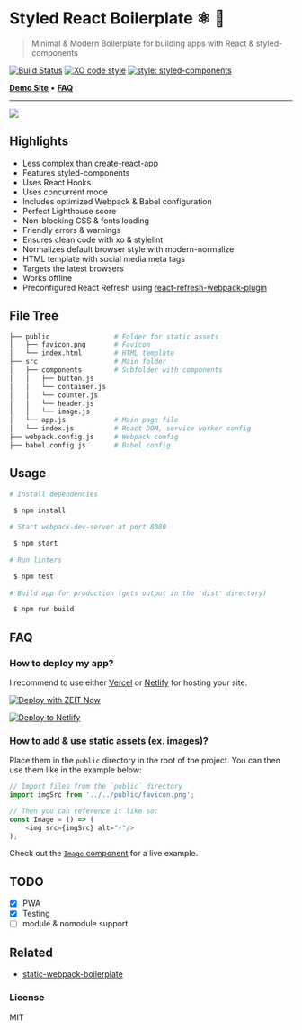 # Styled React Boilerplate ⚛️ 💅

> Minimal & Modern Boilerplate for building apps with React & styled-components

[![Build Status](https://travis-ci.org/xxczaki/styled-react-boilerplate.svg?branch=master)](https://travis-ci.org/xxczaki/styled-react-boilerplate)
[![XO code style](https://img.shields.io/badge/code_style-XO-5ed9c7.svg)](https://github.com/xojs/xo)
[![style: styled-components](https://img.shields.io/badge/style-%F0%9F%92%85%20styled--components-orange.svg?colorB=daa357&colorA=db748e)](https://github.com/styled-components/styled-components)

[**Demo Site**](https://styled-react-boilerplate.now.sh) •
[**FAQ**](#faq)

---

![](https://lighthouse.now.sh/?perf=100&pwa=100&a11y=100&bp=100&seo=100)

## Highlights

- Less complex than [create-react-app](https://github.com/facebook/create-react-app)
- Features styled-components
- Uses React Hooks
- Uses concurrent mode
- Includes optimized Webpack & Babel configuration
- Perfect Lighthouse score
- Non-blocking CSS & fonts loading
- Friendly errors & warnings
- Ensures clean code with xo & stylelint
- Normalizes default browser style with modern-normalize
- HTML template with social media meta tags
- Targets the latest browsers
- Works offline
- Preconfigured React Refresh using [react-refresh-webpack-plugin](https://github.com/pmmmwh/react-refresh-webpack-plugin)

## File Tree
```bash
├── public                # Folder for static assets
│   ├── favicon.png       # Favicon
│   └── index.html        # HTML template
├── src                   # Main folder
│   ├── components        # Subfolder with components
│   │   ├── button.js
│   │   └── container.js
│   │   └── counter.js
│   │   └── header.js
│   │   └── image.js 
│   └── app.js            # Main page file
│   └── index.js          # React DOM, service worker config
├── webpack.config.js     # Webpack config
├── babel.config.js       # Babel config
```

## Usage
```bash
# Install dependencies

 $ npm install
 
# Start webpack-dev-server at port 8080

 $ npm start
 
# Run linters

 $ npm test
 
# Build app for production (gets output in the 'dist' directory)

 $ npm run build
```

## FAQ

### How to deploy my app?

I recommend to use either [Vercel](https://vercel.com) or [Netlify](https://netlify.com) for hosting your site.

[![Deploy with ZEIT Now](https://zeit.co/button)](https://zeit.co/new/project?template=https://github.com/xxczaki/styled-react-boilerplate)

[![Deploy to Netlify](https://www.netlify.com/img/deploy/button.svg)](https://app.netlify.com/start/deploy?repository=https://github.com/xxczaki/styled-react-boilerplate)

### How to add & use static assets (ex. images)?

Place them in the `public` directory in the root of the project. You can then use them like in the example below:

```js
// Import files from the `public` directory
import imgSrc from '../../public/favicon.png';

// Then you can reference it like so:
const Image = () => (
	<img src={imgSrc} alt="⚡"/>
);
```

Check out the [`Image` component](src/components/image.js) for a live example.

## TODO

- [x] PWA
- [x] Testing
- [ ] module & nomodule support

## Related

- [static-webpack-boilerplate](https://github.com/xxczaki/static-webpack-boilerplate)

### License

MIT
